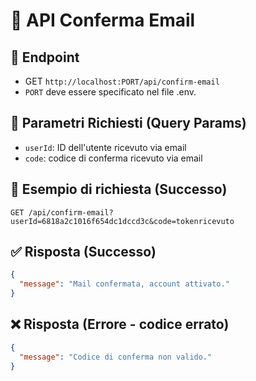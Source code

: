 # 📄 API Conferma Email

## 📍 Endpoint

- GET `http://localhost:PORT/api/confirm-email`
- `PORT` deve essere specificato nel file .env.

## 🔐 Parametri Richiesti (Query Params)

- `userId`: ID dell'utente ricevuto via email
- `code`: codice di conferma ricevuto via email

## 🧪 Esempio di richiesta (Successo)

```
GET /api/confirm-email?userId=6818a2c1016f654dc1dccd3c&code=tokenricevuto
```

## ✅ Risposta (Successo)

```json
{
  "message": "Mail confermata, account attivato."
}
```

## ❌ Risposta (Errore - codice errato)

```json
{
  "message": "Codice di conferma non valido."
}
```